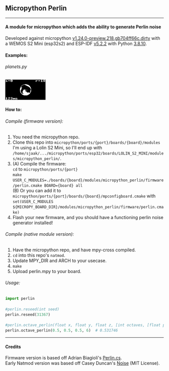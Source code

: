 ## Micropython Perlin  
----
#### A module for micropython which adds the ability to generate Perlin noise  

Developed against micropython [v1.24.0-preview.218.gb704ff66c.dirty](https://github.com/micropython/micropython/commit/b704ff66c3e034c36e548eb0b9874871b5f3b5d0) with a WEMOS S2 Mini (esp32s2) and ESP-IDF [v5.2.2](https://github.com/espressif/esp-idf/releases/tag/v5.2.2) with Python [3.8.10](https://www.python.org/downloads/release/python-3810/).  

#### Examples:  
###### planets.py
![planets](examples/planets.gif)  

#### How to:  
###### Compile (firmware version):  
1. You need the micropython repo.  
2. Clone this repo into `micropython/ports/{port}/boards/{board}/modules`  
I'm using a Lolin S2 Mini, so I'll end up with `/home/sjaak/.../micropython/ports/esp32/boards/LOLIN_S2_MINI/modules/micropython_perlin/`.  
3. (A) Compile the firmware:  
`cd` to `micropython/ports/{port}`  
`make USER_C_MODULES=./boards/{board}/modules/micropython_perlin/firmware/perlin.cmake BOARD={board} all`  
(B) Or you can add it to `micropython/ports/{port}/boards/{board}/mpconfigboard.cmake` with `set(USER_C_MODULES ${MICROPY_BOARD_DIR}/modules/micropython_perlin/firmware/perlin.cmake)`  
4. Flash your new firmware, and you should have a functioning perlin noise generator installed!  
###### Compile (native module version):  
1. Have the micropython repo, and have mpy-cross compiled.  
2. `cd` into this repo's `natmod`.  
3. Update MPY_DIR and ARCH to your usecase.  
4. `make`  
5. Upload perlin.mpy to your board.  

###### Usage:
```py
import perlin

#perlin.reseed(int seed)
perlin.reseed(31367)

#perlin.octave_perlin(float x, float y, float z, [int octaves, [float persistence]])
perlin.octave_perlin(0.5, 0.5, 0.5, 6)  # 0.531746
```  

----

#### Credits  
Firmware version is based off Adrian Biagioli's [Perlin.cs](https://gist.github.com/Flafla2/1a0b9ebef678bbce3215).  
Early Natmod version was based off Casey Duncan's [Noise](https://github.com/caseman/noise) (MIT License).  
